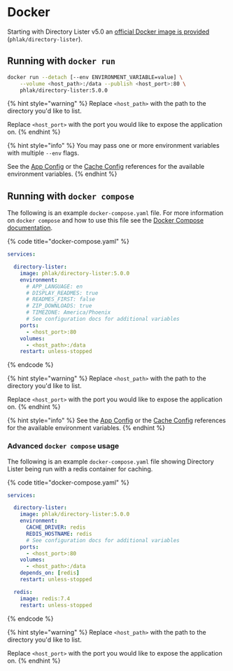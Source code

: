 # Docker

Starting with Directory Lister v5.0 an [official Docker image is provided](https://hub.docker.com/repository/docker/phlak/directory-lister) (`phlak/directory-lister`).

## Running with `docker run`

```bash
docker run --detach [--env ENVIRONMENT_VARIABLE=value] \
    --volume <host_path>:/data --publish <host_port>:80 \
    phlak/directory-lister:5.0.0
```

{% hint style="warning" %}
Replace `<host_path>` with the path to the directory you'd like to list.

Replace `<host_port>` with the port you would like to expose the application on.
{% endhint %}

{% hint style="info" %}
You may pass one or more environment variables with multiple `--env` flags.

See the [App Config](../configuration/app-config-reference.md) or the [Cache Config](../configuration/cache-config-reference.md) references for the available environment variables.
{% endhint %}

## Running with `docker compose`

The following is an example `docker-compose.yaml` file. For more information on `docker compose` and how to use this file see the [Docker Compose documentation](https://docs.docker.com/compose/).

{% code title="docker-compose.yaml" %}
```yaml
services:

  directory-lister:
    image: phlak/directory-lister:5.0.0
    environment:
      # APP_LANGUAGE: en
      # DISPLAY_READMES: true
      # READMES_FIRST: false
      # ZIP_DOWNLOADS: true
      # TIMEZONE: America/Phoenix
      # See configuration docs for additional variables
    ports:
      - <host_port>:80
    volumes:
      - <host_path>:/data
    restart: unless-stopped
```
{% endcode %}

{% hint style="warning" %}
Replace `<host_path>` with the path to the directory you'd like to list.

Replace `<host_port>` with the port you would like to expose the application on.
{% endhint %}

{% hint style="info" %}
See the [App Config](../configuration/app-config-reference.md) or the [Cache Config](../configuration/cache-config-reference.md) references for the available environment variables.
{% endhint %}

### Advanced `docker compose` usage&#x20;

The following is an example `docker-compose.yaml` file showing Directory Lister being run with a redis container for caching.

{% code title="docker-compose.yaml" %}
```yaml
services:

  directory-lister:
    image: phlak/directory-lister:5.0.0
    environment:
      CACHE_DRIVER: redis
      REDIS_HOSTNAME: redis
      # See configuration docs for additional variables
    ports:
      - <host_port>:80
    volumes:
      - <host_path>:/data
    depends_on: [redis]
    restart: unless-stopped

  redis:
    image: redis:7.4
    restart: unless-stopped
```
{% endcode %}

{% hint style="warning" %}
Replace `<host_path>` with the path to the directory you'd like to list.

Replace `<host_port>` with the port you would like to expose the application on.
{% endhint %}
